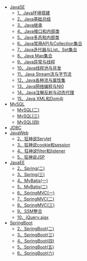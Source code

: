 - [JavaSE](/java/)
  - [1、Java环境搭建](/java/javase/00.java环境搭建.md)
  - [2、Java基础总结](/java/javase/00_java基础大总结.md)
  - [3、Java继承](/java/javase/01_Java继承.md)
  - [4、Java接口和内部类](/java/javase/02_Java_接口和内部类.md)
  - [5、Java多态和内部类](/java/javase/03_Java_多态和内部类.md)
  - [6、Java常用API与Collection集合](/java/javase/04_Java_常用API与Collection集合.md)
  - [7、Java迭代器与List、Set集合](/java/javase/05_Java_迭代器与List、Set集合.md)
  - [8、Java Map集合](/java/javase/06_Java_Map集合.md)
  - [9、Java异常与线程](/java/javase/07_Java_异常与线程.md)
  - [10、Java线程池与并发](/java/javase/08_Java_线程池与并发.md)
  - [11、Java Stream流与字节流](/java/javase/09_Java_Stream流与字节流.md)
  - [12、Java各种流与属性集](/java/javase/10_Java_各种流与属性集.md)
  - [13、Java网络编程与NI0](/java/javase/11_Java_网络编程与NIO.md)
  - [14、Java注解反射与动态代理](/java/javase/12_Java_注解反射与动态代理.md)
  - [15、Java XML和Dom4j](/java/javase/13_Java_XML和Dom4j.md)
- [MySQL](/java/mysql/黑马MySQL(一).md)
  - [MySQL(二)](/java/mysql/黑马MySQL(二).md)
  - [MySQL(三)](/java/mysql/黑马MySQL(三).md)
  - [MySQL(四)](/java/mysql/黑马MySQL(四).md)
- [JDBC](/java/jdbc/狂神说JDBC.md)
- [JavaWeb](/java/javaweb/狂神说Tomcat.md)
  - [2、狂神说Servlet](/java/javaweb/狂神说Servlet.md)
  - [3、狂神说cookie和session](/java/javaweb/cookie和session.md)
  - [4、狂神说filter和listener](/java/javaweb/过滤器和监听器.md)
  - [5、狂神说JSP](/java/javaweb/狂神说JSP.md)
- [JavaEE](/java/javaee/传智spring(一).md)
  - [2、Spring(二)](/java/javaee/传智spring(二).md)
  - [3、Spring(三)](/java/javaee/传智spring(三).md)
  - [4、MyBatis(一)](/java/javaee/传智mybatis.md)
  - [5、MyBatis(二)](/java/javaee/传智mybatis(二).md)
  - [6、SpringMVC(一)](/java/javaee/传智springMVC.md)
  - [7、SpringMVC(二)](/java/javaee/传智springMVC(二).md)
  - [8、SpringMVC(三)](/java/javaee/传智springMVC(三).md)
  - [9、SSM整合](/java/javaee/SSM整合.md)
  - [10、jQuery.ajax](/java/javaee/SSM框架课程扩展之Ajax学习.md)
- [SpringBoot](/java/springboot/三更SpringBoot(一).md)
  - [2、SpringBoot(二)](/java/springboot/三更SpringBoot(二).md)
  - [3、SpringBoot(三)](/java/springboot/三更SpringBoot(三).md)
  - [4、SpringBoot(四)](/java/springboot/三更SpringBoot(四).md)
  - [5、SpringBoot(五)](/java/springboot/三更SpringBoot(五).md)
  - [6、SpringBoot(六)](/java/springboot/三更SpringBoot(六).md)
